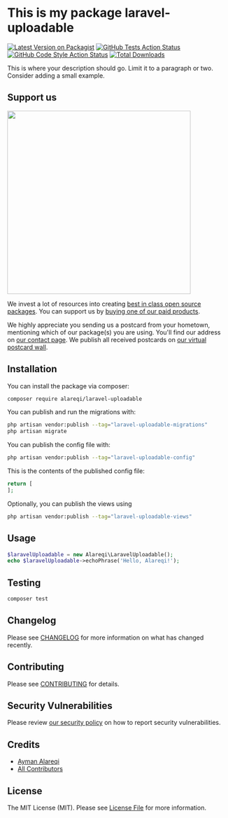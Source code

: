 # This is my package laravel-uploadable

[![Latest Version on Packagist](https://img.shields.io/packagist/v/alareqi/laravel-uploadable.svg?style=flat-square)](https://packagist.org/packages/alareqi/laravel-uploadable)
[![GitHub Tests Action Status](https://img.shields.io/github/actions/workflow/status/alareqi/laravel-uploadable/run-tests.yml?branch=main&label=tests&style=flat-square)](https://github.com/alareqi/laravel-uploadable/actions?query=workflow%3Arun-tests+branch%3Amain)
[![GitHub Code Style Action Status](https://img.shields.io/github/actions/workflow/status/alareqi/laravel-uploadable/fix-php-code-style-issues.yml?branch=main&label=code%20style&style=flat-square)](https://github.com/alareqi/laravel-uploadable/actions?query=workflow%3A"Fix+PHP+code+style+issues"+branch%3Amain)
[![Total Downloads](https://img.shields.io/packagist/dt/alareqi/laravel-uploadable.svg?style=flat-square)](https://packagist.org/packages/alareqi/laravel-uploadable)

This is where your description should go. Limit it to a paragraph or two. Consider adding a small example.

## Support us

[<img src="https://github-ads.s3.eu-central-1.amazonaws.com/laravel-uploadable.jpg?t=1" width="419px" />](https://spatie.be/github-ad-click/laravel-uploadable)

We invest a lot of resources into creating [best in class open source packages](https://spatie.be/open-source). You can support us by [buying one of our paid products](https://spatie.be/open-source/support-us).

We highly appreciate you sending us a postcard from your hometown, mentioning which of our package(s) you are using. You'll find our address on [our contact page](https://spatie.be/about-us). We publish all received postcards on [our virtual postcard wall](https://spatie.be/open-source/postcards).

## Installation

You can install the package via composer:

```bash
composer require alareqi/laravel-uploadable
```

You can publish and run the migrations with:

```bash
php artisan vendor:publish --tag="laravel-uploadable-migrations"
php artisan migrate
```

You can publish the config file with:

```bash
php artisan vendor:publish --tag="laravel-uploadable-config"
```

This is the contents of the published config file:

```php
return [
];
```

Optionally, you can publish the views using

```bash
php artisan vendor:publish --tag="laravel-uploadable-views"
```

## Usage

```php
$laravelUploadable = new Alareqi\LaravelUploadable();
echo $laravelUploadable->echoPhrase('Hello, Alareqi!');
```

## Testing

```bash
composer test
```

## Changelog

Please see [CHANGELOG](CHANGELOG.md) for more information on what has changed recently.

## Contributing

Please see [CONTRIBUTING](CONTRIBUTING.md) for details.

## Security Vulnerabilities

Please review [our security policy](../../security/policy) on how to report security vulnerabilities.

## Credits

- [Ayman Alareqi](https://github.com/aymanlareqi)
- [All Contributors](../../contributors)

## License

The MIT License (MIT). Please see [License File](LICENSE.md) for more information.
